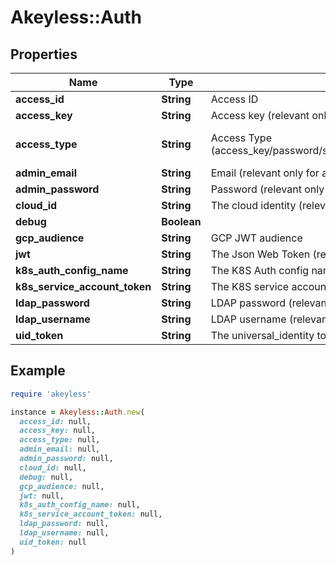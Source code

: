 # Akeyless::Auth

## Properties

| Name | Type | Description | Notes |
| ---- | ---- | ----------- | ----- |
| **access_id** | **String** | Access ID | [optional] |
| **access_key** | **String** | Access key (relevant only for access-type&#x3D;access_key) | [optional] |
| **access_type** | **String** | Access Type (access_key/password/saml/ldap/k8s/azure_ad/oidc/aws_iam/universal_identity/jwt/gcp/k8s) | [optional][default to &#39;access_key&#39;] |
| **admin_email** | **String** | Email (relevant only for access-type&#x3D;password) | [optional] |
| **admin_password** | **String** | Password (relevant only for access-type&#x3D;password) | [optional] |
| **cloud_id** | **String** | The cloud identity (relevant only for access-type&#x3D;azure_ad,aws_iam,gcp) | [optional] |
| **debug** | **Boolean** |  | [optional] |
| **gcp_audience** | **String** | GCP JWT audience | [optional] |
| **jwt** | **String** | The Json Web Token (relevant only for access-type&#x3D;jwt/oidc) | [optional] |
| **k8s_auth_config_name** | **String** | The K8S Auth config name (relevant only for access-type&#x3D;k8s) | [optional] |
| **k8s_service_account_token** | **String** | The K8S service account token. (relevant only for access-type&#x3D;k8s) | [optional] |
| **ldap_password** | **String** | LDAP password (relevant only for access-type&#x3D;ldap) | [optional] |
| **ldap_username** | **String** | LDAP username (relevant only for access-type&#x3D;ldap) | [optional] |
| **uid_token** | **String** | The universal_identity token (relevant only for access-type&#x3D;universal_identity) | [optional] |

## Example

```ruby
require 'akeyless'

instance = Akeyless::Auth.new(
  access_id: null,
  access_key: null,
  access_type: null,
  admin_email: null,
  admin_password: null,
  cloud_id: null,
  debug: null,
  gcp_audience: null,
  jwt: null,
  k8s_auth_config_name: null,
  k8s_service_account_token: null,
  ldap_password: null,
  ldap_username: null,
  uid_token: null
)
```

